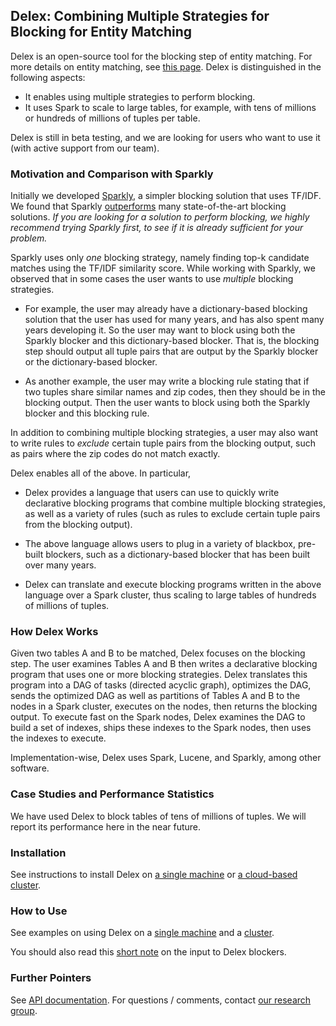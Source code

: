 ## Delex: Combining Multiple Strategies for Blocking for Entity Matching

Delex is an open-source tool for the blocking step of entity matching. For more details on entity matching, see [this page](https://anhaidgroup.github.io/magellan/about). Delex is distinguished in the following aspects: 
* It enables using multiple strategies to perform blocking. 
* It uses Spark to scale to large tables, for example, with tens of millions or hundreds of millions of tuples per table. 

Delex is still in beta testing, and we are looking for users who want to use it (with active support from our team). 

### Motivation and Comparison with Sparkly

Initially we developed [Sparkly](https://github.com/anhaidgroup/sparkly), a simpler blocking solution that uses TF/IDF. We found that Sparkly [outperforms](https://pages.cs.wisc.edu/~anhai/papers1/sparkly-vldb2023.pdf) many state-of-the-art blocking solutions. *If you are looking for a solution to perform blocking, we highly recommend trying Sparkly first, to see if it is already sufficient for your problem.* 

Sparkly uses only *one* blocking strategy, namely finding top-k candidate matches using the TF/IDF similarity score. While working with Sparkly, we observed that in some cases the user wants to use *multiple* blocking strategies. 

* For example, the user may already have a dictionary-based blocking solution that the user has used for many years, and has also spent many years developing it. So the user may want to block using both the Sparkly blocker and this dictionary-based blocker. That is, the blocking step should output all tuple pairs that are output by the Sparkly blocker or the dictionary-based blocker.
    
* As another example, the user may write a blocking rule stating that if two tuples share similar names and zip codes, then they should be in the blocking output. Then the user wants to block using both the Sparkly blocker and this blocking rule. 

In addition to combining multiple blocking strategies, a user may also want to write rules to *exclude* certain tuple pairs from the blocking output, such as pairs where the zip codes do not match exactly. 

Delex enables all of the above. In particular, 

* Delex provides a language that users can use to quickly write declarative blocking programs that combine multiple blocking strategies, as well as a variety of rules (such as rules to exclude certain tuple pairs from the blocking output). 

* The above language allows users to plug in a variety of blackbox, pre-built blockers, such as a dictionary-based blocker that has been built over many years. 

* Delex can translate and execute blocking programs written in the above language over a Spark cluster, thus scaling to large tables of hundreds of millions of tuples.  

### How Delex Works

Given two tables A and B to be matched, Delex focuses on the blocking step. The user examines Tables A and B then writes a declarative blocking program that uses one or more blocking strategies. Delex translates this program into a DAG of tasks (directed acyclic graph), optimizes the DAG, sends the optimized DAG as well as partitions of Tables A and B to the nodes in a Spark cluster, executes on the nodes, then returns the blocking output. To execute fast on the Spark nodes, Delex examines the DAG to build a set of indexes, ships these indexes to the Spark nodes, then uses the indexes to execute. 

Implementation-wise, Delex uses Spark, Lucene, and Sparkly, among other software. 

### Case Studies and Performance Statistics

We have used Delex to block tables of tens of millions of tuples. We will report its performance here in the near future. 

### Installation

See instructions to install Delex on [a single machine](https://github.com/anhaidgroup/delex/blob/main/doc/installation-guides/install-single-machine.md)  or [a cloud-based cluster](https://github.com/anhaidgroup/delex/blob/main/doc/installation-guides/install-cloud-based-cluster.md). 

### How to Use

See examples on using Delex on a [single machine](https://github.com/anhaidgroup/delex/blob/main/examples/Single-Machine-Example.md) and a [cluster](https://github.com/anhaidgroup/delex/blob/main/examples/Cluster-Example.md). 

You should also read this [short note](https://github.com/anhaidgroup/sparkly/blob/main/doc/note-on-input-sparkly-delex.md) on the input to Delex blockers. 

### Further Pointers

See [API documentation](anhaidgroup.github.io/delex). 
For questions / comments, contact [our research group](mailto:entitymatchinginfo@gmail.com).
